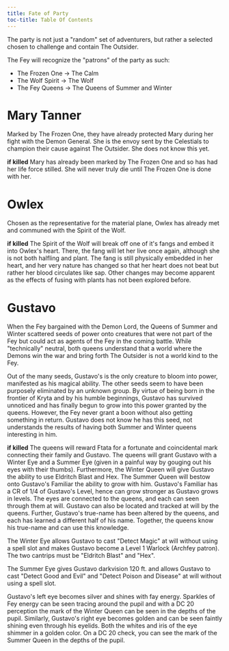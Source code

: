 ```yaml
---
title: Fate of Party
toc-title: Table Of Contents
---
```


The party is not just a "random" set of adventurers, but rather a selected chosen to challenge and contain The Outsider.

The Fey will recognize the "patrons" of the party as such:
- The Frozen One -> The Calm
- The Wolf Spirit -> The Wolf
- The Fey Queens -> The Queens of Summer and Winter

# Mary Tanner

Marked by The Frozen One, they have already protected Mary during her fight with the Demon General. She is the envoy sent by the Celestials to champion their cause against The Outsider. She does not know this yet.

**if killed**
Mary has already been marked by The Frozen One and so has had her life force stilled. She will never truly die until The Frozen One is done with her.

# Owlex

Chosen as the representative for the material plane, Owlex has already met and communed with the Spirit of the Wolf.

**if killed**
The Spirit of the Wolf will break off one of it's fangs and embed it into Owlex's heart. There, the fang will let her live once again, although she is not both halfling and plant. The fang is still physically embedded in her heart, and her very nature has changed so that her heart does not beat but rather her blood circulates like sap. Other changes may become apparent as the effects of fusing with plants has not been explored before.

# Gustavo

When the Fey bargained with the Demon Lord, the Queens of Summer and Winter scattered seeds of power onto creatures that were not part of the Fey but could act as agents of the Fey in the coming battle. While "technically" neutral, both queens understand that a world where the Demons win the war and bring forth The Outsider is not a world kind to the Fey.

Out of the many seeds, Gustavo's is the only creature to bloom into power, manifested as his magical ability. The other seeds seem to have been purposely eliminated by an unknown group. By virtue of being born in the frontier of Kryta and by his humble beginnings, Gustavo has survived unnoticed and has finally begun to grow into this power granted  by the queens. However, the Fey never grant a boon without also getting something in return. Gustavo does not know he has this seed, not understands the results of having both Summer and Winter queens interesting in him.

**if killed**
The queens will reward Ftata for a fortunate and coincidental mark connecting their family and Gustavo. The queens will grant Gustavo with a Winter Eye and a Summer Eye (given in a painful way by gouging out his eyes with their thumbs). Furthermore, the Winter Queen will give Gustavo the ability to use Eldritch Blast and Hex. The Summer Queen will bestow onto Gustavo's Familiar the ability to grow with him. Gustavo's Familiar has a CR of 1/4 of Gustavo's Level, hence can grow stronger as Gustavo grows in levels. The eyes are connected to the queens, and each can seen through them at will. Gustavo can also be located and tracked at will by the queens. Further, Gustavo's true-name has been altered by the queens, and each has learned a different half of his name. Together, the queens know his true-name and can use this knowledge. 

The Winter Eye allows Gustavo to cast "Detect Magic" at will without using a spell slot and makes Gustavo become a Level 1 Warlock (Archfey patron). The two cantrips must be "Eldritch Blast" and "Hex".

The Summer Eye gives Gustavo darkvision 120 ft. and allows Gustavo to cast "Detect Good and Evil" and "Detect Poison and Disease" at will without using a spell slot.

Gustavo's left eye becomes silver and shines with fay energy. Sparkles of Fey energy can be seen tracing around the pupil and with a DC 20 perception the mark of the Winter Queen can be seen in the depths of the pupil. Similarly, Gustavo's right eye becomes golden and can be seen faintly shining even through his eyelids. Both the whites and iris of the eye shimmer in a golden color. On a DC 20 check, you can see the mark of the Summer Queen in the depths of the pupil.
